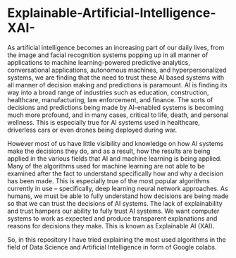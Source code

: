 # Explainable-Artificial-Intelligence-XAI-

As artificial intelligence becomes an increasing part of our daily lives, from the image and facial recognition systems popping up in all manner of applications to machine learning-powered predictive analytics, conversational applications, autonomous machines, and hyperpersonalized systems, we are finding that the need to trust these AI based systems with all manner of decision making and predictions is paramount. AI is finding its way into a broad range of industries such as education, construction, healthcare, manufacturing, law enforcement, and finance. The sorts of decisions and predictions being made by AI-enabled systems is becoming much more profound, and in many cases, critical to life, death, and personal wellness. This is especially true for AI systems used in healthcare, driverless cars or even drones being deployed during war.

However most of us have little visibility and knowledge on how AI systems make the decisions they do, and as a result, how the results are being applied in the various fields that AI and machine learning is being applied. Many of the algorithms used for machine learning are not able to be examined after the fact to understand specifically how and why a decision has been made. This is especially true of the most popular algorithms currently in use – specifically, deep learning neural network approaches. As humans, we must be able to fully understand how decisions are being made so that we can trust the decisions of AI systems. The lack of explainability and trust hampers our ability to fully trust AI systems. We want computer systems to work as expected and produce transparent explanations and reasons for decisions they make. This is known as Explainable AI (XAI).

So, in this repository I have tried explaining the most used algorithms in the field of Data Science and Artificial Intelligence in form of Google colabs.

